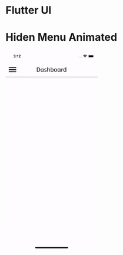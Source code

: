 Flutter UI
=============
Hiden Menu Animated
=============

<img src="https://github.com/ahmaddarwesh/Flutter-challenge/blob/main/media/hiden%20menu%20animation.gif" width="250" height="540" />
